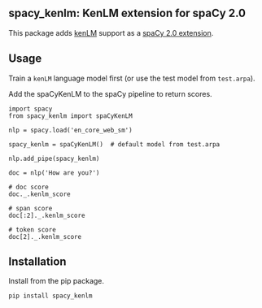 ## spacy_kenlm: KenLM extension for spaCy 2.0

This package adds [kenLM](https://github.com/kpu/kenlm) support
as a [spaCy 2.0 extension](https://spacy.io/usage/processing-pipelines#extensions).

## Usage

Train a `kenLM` language model first (or use the test model from `test.arpa`).

Add the spaCyKenLM to the spaCy pipeline to return scores.

```
import spacy
from spacy_kenlm import spaCyKenLM

nlp = spacy.load('en_core_web_sm')

spacy_kenlm = spaCyKenLM()  # default model from test.arpa

nlp.add_pipe(spacy_kenlm)

doc = nlp('How are you?')

# doc score
doc._.kenlm_score

# span score
doc[:2]._.kenlm_score

# token score
doc[2]._.kenlm_score
```

## Installation

Install from the pip package.

```
pip install spacy_kenlm
```